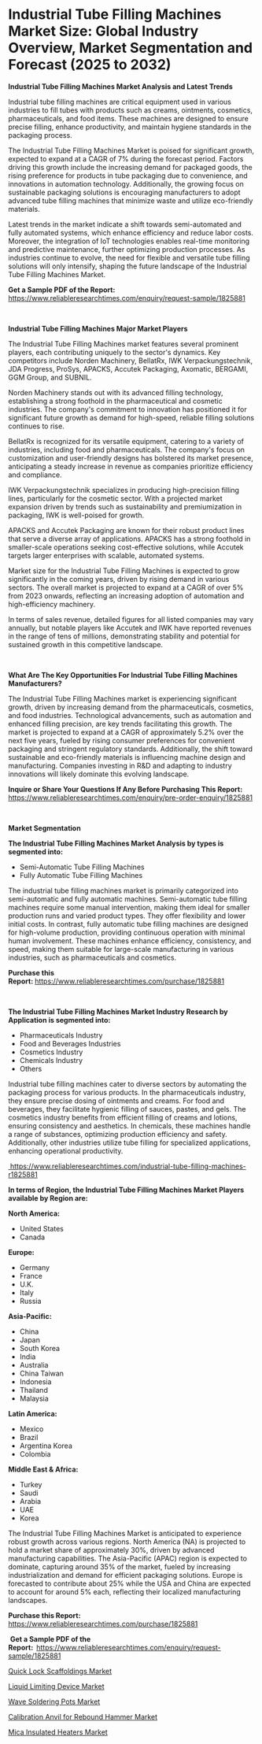 <p><h1>Industrial Tube Filling Machines Market Size: Global Industry Overview, Market Segmentation and Forecast (2025 to 2032)</h1></p><p><strong>Industrial Tube Filling Machines Market Analysis and Latest Trends</strong></p>
<p><p>Industrial tube filling machines are critical equipment used in various industries to fill tubes with products such as creams, ointments, cosmetics, pharmaceuticals, and food items. These machines are designed to ensure precise filling, enhance productivity, and maintain hygiene standards in the packaging process.</p><p>The Industrial Tube Filling Machines Market is poised for significant growth, expected to expand at a CAGR of 7% during the forecast period. Factors driving this growth include the increasing demand for packaged goods, the rising preference for products in tube packaging due to convenience, and innovations in automation technology. Additionally, the growing focus on sustainable packaging solutions is encouraging manufacturers to adopt advanced tube filling machines that minimize waste and utilize eco-friendly materials.</p><p>Latest trends in the market indicate a shift towards semi-automated and fully automated systems, which enhance efficiency and reduce labor costs. Moreover, the integration of IoT technologies enables real-time monitoring and predictive maintenance, further optimizing production processes. As industries continue to evolve, the need for flexible and versatile tube filling solutions will only intensify, shaping the future landscape of the Industrial Tube Filling Machines Market.</p></p>
<p><strong>Get a Sample PDF of the Report:&nbsp;</strong> <a href="https://www.reliableresearchtimes.com/enquiry/request-sample/1825881?utm_campaign=3060&utm_medium=2&utm_source=Github&utm_content=ia&utm_term=12042025&utm_id=industrial-tube-filling-machines">https://www.reliableresearchtimes.com/enquiry/request-sample/1825881</a></p>
<p>&nbsp;</p>
<p><strong>Industrial Tube Filling Machines Major Market Players</strong></p>
<p><p>The Industrial Tube Filling Machines market features several prominent players, each contributing uniquely to the sector's dynamics. Key competitors include Norden Machinery, BellatRx, IWK Verpackungstechnik, JDA Progress, ProSys, APACKS, Accutek Packaging, Axomatic, BERGAMI, GGM Group, and SUBNIL. </p><p>Norden Machinery stands out with its advanced filling technology, establishing a strong foothold in the pharmaceutical and cosmetic industries. The company's commitment to innovation has positioned it for significant future growth as demand for high-speed, reliable filling solutions continues to rise.</p><p>BellatRx is recognized for its versatile equipment, catering to a variety of industries, including food and pharmaceuticals. The company's focus on customization and user-friendly designs has bolstered its market presence, anticipating a steady increase in revenue as companies prioritize efficiency and compliance.</p><p>IWK Verpackungstechnik specializes in producing high-precision filling lines, particularly for the cosmetic sector. With a projected market expansion driven by trends such as sustainability and premiumization in packaging, IWK is well-poised for growth.</p><p>APACKS and Accutek Packaging are known for their robust product lines that serve a diverse array of applications. APACKS has a strong foothold in smaller-scale operations seeking cost-effective solutions, while Accutek targets larger enterprises with scalable, automated systems.</p><p>Market size for the Industrial Tube Filling Machines is expected to grow significantly in the coming years, driven by rising demand in various sectors. The overall market is projected to expand at a CAGR of over 5% from 2023 onwards, reflecting an increasing adoption of automation and high-efficiency machinery.</p><p>In terms of sales revenue, detailed figures for all listed companies may vary annually, but notable players like Accutek and IWK have reported revenues in the range of tens of millions, demonstrating stability and potential for sustained growth in this competitive landscape.</p></p>
<p>&nbsp;</p>
<p><strong>What Are The Key Opportunities For Industrial Tube Filling Machines Manufacturers?</strong></p>
<p><p>The Industrial Tube Filling Machines market is experiencing significant growth, driven by increasing demand from the pharmaceuticals, cosmetics, and food industries. Technological advancements, such as automation and enhanced filling precision, are key trends facilitating this growth. The market is projected to expand at a CAGR of approximately 5.2% over the next five years, fueled by rising consumer preferences for convenient packaging and stringent regulatory standards. Additionally, the shift toward sustainable and eco-friendly materials is influencing machine design and manufacturing. Companies investing in R&D and adapting to industry innovations will likely dominate this evolving landscape.</p></p>
<p><strong>Inquire or Share Your Questions If Any Before Purchasing This Report:</strong> <a href="https://www.reliableresearchtimes.com/enquiry/pre-order-enquiry/1825881?utm_campaign=3060&utm_medium=2&utm_source=Github&utm_content=ia&utm_term=12042025&utm_id=industrial-tube-filling-machines">https://www.reliableresearchtimes.com/enquiry/pre-order-enquiry/1825881</a></p>
<p>&nbsp;</p>
<p><strong>Market Segmentation</strong></p>
<p><strong>The Industrial Tube Filling Machines Market Analysis by types is segmented into:</strong></p>
<p><ul><li>Semi-Automatic Tube Filling Machines</li><li>Fully Automatic Tube Filling Machines</li></ul></p>
<p><p>The industrial tube filling machines market is primarily categorized into semi-automatic and fully automatic machines. Semi-automatic tube filling machines require some manual intervention, making them ideal for smaller production runs and varied product types. They offer flexibility and lower initial costs. In contrast, fully automatic tube filling machines are designed for high-volume production, providing continuous operation with minimal human involvement. These machines enhance efficiency, consistency, and speed, making them suitable for large-scale manufacturing in various industries, such as pharmaceuticals and cosmetics.</p></p>
<p><strong>Purchase this Report:&nbsp;</strong><a href="https://www.reliableresearchtimes.com/purchase/1825881?utm_campaign=3060&utm_medium=2&utm_source=Github&utm_content=ia&utm_term=12042025&utm_id=industrial-tube-filling-machines">https://www.reliableresearchtimes.com/purchase/1825881</a></p>
<p>&nbsp;</p>
<p><strong>The Industrial Tube Filling Machines Market Industry Research by Application is segmented into:</strong></p>
<p><ul><li>Pharmaceuticals Industry</li><li>Food and Beverages Industries</li><li>Cosmetics Industry</li><li>Chemicals Industry</li><li>Others</li></ul></p>
<p><p>Industrial tube filling machines cater to diverse sectors by automating the packaging process for various products. In the pharmaceuticals industry, they ensure precise dosing of ointments and creams. For food and beverages, they facilitate hygienic filling of sauces, pastes, and gels. The cosmetics industry benefits from efficient filling of creams and lotions, ensuring consistency and aesthetics. In chemicals, these machines handle a range of substances, optimizing production efficiency and safety. Additionally, other industries utilize tube filling for specialized applications, enhancing operational productivity.</p></p>
<p><a href="https://www.reliableresearchtimes.com/industrial-tube-filling-machines-r1825881?utm_campaign=3060&utm_medium=2&utm_source=Github&utm_content=ia&utm_term=12042025&utm_id=industrial-tube-filling-machines">&nbsp;https://www.reliableresearchtimes.com/industrial-tube-filling-machines-r1825881</a></p>
<p><strong>In terms of Region, the Industrial Tube Filling Machines Market Players available by Region are:</strong></p>
<p>
    <p> <strong> North America: </strong>
        <ul>
            <li>United States</li>
            <li>Canada</li>
        </ul>
        </p> 
    <p> <strong> Europe: </strong>
        <ul>
            <li>Germany</li>
            <li>France</li>
            <li>U.K.</li>
            <li>Italy</li>
            <li>Russia</li>
        </ul>
        </p> 
    <p> <strong> Asia-Pacific: </strong>
        <ul>
            <li>China</li>
            <li>Japan</li>
            <li>South Korea</li>
            <li>India</li>
            <li>Australia</li>
            <li>China Taiwan</li>
            <li>Indonesia</li>
            <li>Thailand</li>
            <li>Malaysia</li>
        </ul>
        </p> 
    <p> <strong> Latin America: </strong>
        <ul>
            <li>Mexico</li>
            <li>Brazil</li>
            <li>Argentina Korea</li>
            <li>Colombia</li>
        </ul>
        </p> 
    <p> <strong> Middle East & Africa: </strong>
        <ul>
            <li>Turkey</li>
            <li>Saudi</li>
            <li>Arabia</li>
            <li>UAE</li>
            <li>Korea</li>
        </ul>
    </p>
    </p>
<p><p>The Industrial Tube Filling Machines Market is anticipated to experience robust growth across various regions. North America (NA) is projected to hold a market share of approximately 30%, driven by advanced manufacturing capabilities. The Asia-Pacific (APAC) region is expected to dominate, capturing around 35% of the market, fueled by increasing industrialization and demand for efficient packaging solutions. Europe is forecasted to contribute about 25% while the USA and China are expected to account for around 5% each, reflecting their localized manufacturing landscapes.</p></p>
<p><strong>Purchase this Report: </strong><a href="https://www.reliableresearchtimes.com/purchase/1825881?utm_campaign=3060&utm_medium=2&utm_source=Github&utm_content=ia&utm_term=12042025&utm_id=industrial-tube-filling-machines">https://www.reliableresearchtimes.com/purchase/1825881</a></p>
<p>&nbsp;<strong>Get a Sample PDF of the Report:&nbsp;&nbsp;</strong><a href="https://www.reliableresearchtimes.com/enquiry/request-sample/1825881?utm_campaign=3060&utm_medium=2&utm_source=Github&utm_content=ia&utm_term=12042025&utm_id=industrial-tube-filling-machines">https://www.reliableresearchtimes.com/enquiry/request-sample/1825881</a></p>
<p><strong></strong></p>
<p><p><a href="https://github.com/joannesouthgate/Market-Research-Report-List-6/blob/main/quick-lock-scaffoldings-market.md?utm_campaign=3060&utm_medium=2&utm_source=Github&utm_content=ia&utm_term=12042025&utm_id=industrial-tube-filling-machines">Quick Lock Scaffoldings Market</a></p><p><a href="https://github.com/maclarensidney/Market-Research-Report-List-1/blob/main/liquid-limiting-device-market.md?utm_campaign=3060&utm_medium=2&utm_source=Github&utm_content=ia&utm_term=12042025&utm_id=industrial-tube-filling-machines">Liquid Limiting Device Market</a></p><p><a href="https://github.com/DianaWilson796/Market-Research-Report-List-2/blob/main/wave-soldering-pots-market.md?utm_campaign=3060&utm_medium=2&utm_source=Github&utm_content=ia&utm_term=12042025&utm_id=industrial-tube-filling-machines">Wave Soldering Pots Market</a></p><p><a href="https://github.com/ovtkosle/Market-Research-Report-List-1/blob/main/calibration-anvil-for-rebound-hammer-market.md?utm_campaign=3060&utm_medium=2&utm_source=Github&utm_content=ia&utm_term=12042025&utm_id=industrial-tube-filling-machines">Calibration Anvil for Rebound Hammer Market</a></p><p><a href="https://github.com/wwwkeltoum/Market-Research-Report-List-5/blob/main/mica-insulated-heaters-market.md?utm_campaign=3060&utm_medium=2&utm_source=Github&utm_content=ia&utm_term=12042025&utm_id=industrial-tube-filling-machines">Mica Insulated Heaters Market</a></p></p>